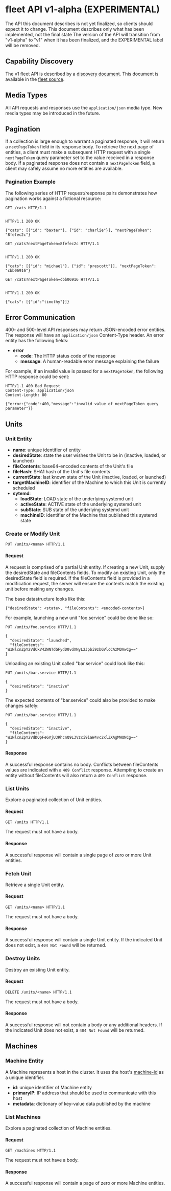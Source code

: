 # fleet API v1-alpha (EXPERIMENTAL)

The API this document describes is not yet finalized, so clients should expect it to change.
This document describes only what has been implemented, not the final state
The version of the API will transition from "v1-alpha" to "v1" when it has been finalized, and the EXPERIMENTAL label will be removed.

## Capability Discovery

The v1 fleet API is described by a [discovery document][disco].
This document is available in the [fleet source][schema].

[disco]: https://developers.google.com/discovery/v1/reference/apis
[schema]: ../schema/v1-alpha.json

## Media Types

All API requests and responses use the `application/json` media type.
New media types may be introduced in the future.

## Pagination

If a collection is large enough to warrant a paginated response, it will return a `nextPageToken` field in its response body.
To retrieve the next page of entities, a client must make a subsequent HTTP request with a single `nextPageToken` query parameter set to the value received in a response body.
If a paginated response does not contain a `nextPageToken` field, a client may safely assume no more entities are available.

### Pagination Example

The following series of HTTP request/response pairs demonstrates how pagination works against a fictional resource:

```
GET /cats HTTP/1.1


HTTP/1.1 200 OK

{"cats": [{"id": "baxter"}, {"id": "charlie"}], "nextPageToken": "8fefec2c"}
```

```
GET /cats?nextPageToken=8fefec2c HTTP/1.1


HTTP/1.1 200 OK

{"cats": [{"id": "michael"}, {"id": "prescott"}], "nextPageToken": "cbb06916"}
```

```
GET /cats?nextPageToken=cbb06916 HTTP/1.1


HTTP/1.1 200 OK

{"cats": [{"id":"timothy"}]}
```

## Error Communication

400- and 500-level API responses may return JSON-encoded error entities.
The response will have an `application/json` Content-Type header.
An error entity has the following fields:

- **error**
  - **code**: The HTTP status code of the response
  - **message**: A human-readable error message explaining the failure

For example, if an invalid value is passed for a `nextPageToken`, the following HTTP response could be sent:

```
HTTP/1.1 400 Bad Request
Content-Type: application/json
Content-Length: 80

{"error:{"code":400,"message":"invalid value of nextPageToken query parameter"}}
```

## Units

### Unit Entity

- **name**: unique identifier of entity
- **desiredState**: state the user wishes the Unit to be in (inactive, loaded, or launched)
- **fileContents**: base64-encoded contents of the Unit's file
- **fileHash**: SHA1 hash of the Unit's file contents
- **currentState**: last known state of the Unit (inactive, loaded, or launched)
- **targetMachineID**: identifier of the Machine to which this Unit is currently scheduled
- **sytemd**:
  - **loadState**: LOAD state of the underlying systemd unit
  - **activeState**: ACTIVE state of the underlying systemd unit
  - **subState**: SUB state of the underlying systemd unit
  - **machineID**: identifier of the Machine that published this systemd state


### Create or Modify Unit

```
PUT /units/<name> HTTP/1.1
```

#### Request

A request is comprised of a partial Unit entity.
If creating a new Unit, supply the desiredState and fileContents fields.
To modify an existing Unit, only the desiredState field is required.
If the fileContents field is provided in a modification request, the server will ensure the contents match the existing unit before making any changes.

The base datastructure looks like this:

```
{"desiredState": <state>, "fileContents": <encoded-contents>}
```

For example, launching a new unit "foo.service" could be done like so: 

```
PUT /units/foo.service HTTP/1.1

{
  "desiredState": "launched",
  "fileContents": "W1NlcnZpY2VdCkV4ZWNTdGFydD0vdXNyL2Jpbi9zbGVlcCAzMDAwCg=="
}
```

Unloading an existing Unit called "bar.service" could look like this:

```
PUT /units/bar.service HTTP/1.1

{
  "desiredState": "inactive"
}
```

The expected contents of "bar.service" could also be provided to make changes safely:

```
PUT /units/bar.service HTTP/1.1

{
  "desiredState": "inactive",
  "fileContents": "W1NlcnZpY2VdDQpFeGVjU3RhcnQ9L3Vzci9iaW4vc2xlZXAgMWQNCg=="
}
```

#### Response

A successful response contains no body.
Conflicts between fileContents values are indicated with a `409 Conflict` response.
Attempting to create an entity without fileContents will also return a `409 Conflict` response.

### List Units

Explore a paginated collection of Unit entities.

#### Request

```
GET /units HTTP/1.1
```

The request must not have a body.

#### Response

A successful response will contain a single page of zero or more Unit entities.

### Fetch Unit

Retrieve a single Unit entity.

#### Request

```
GET /units/<name> HTTP/1.1
```

The request must not have a body.

#### Response

A successful response will contain a single Unit entity.
If the indicated Unit does not exist, a `404 Not Found` will be returned.

### Destroy Units

Destroy an existing Unit entity.

#### Request

```
DELETE /units/<name> HTTP/1.1
```

The request must not have a body.

#### Response

A successful response will not contain a body or any additional headers.
If the indicated Unit does not exist, a `404 Not Found` will be returned.

## Machines

### Machine Entity

A Machine represents a host in the cluster.
It uses the host's [machine-id][systemd-machine-id] as a unique identifier.

[systemd-machine-id]: http://www.freedesktop.org/software/systemd/man/machine-id.html

- **id**: unique identifier of Machine entity
- **primaryIP**: IP address that should be used to communicate with this host
- **metadata**: dictionary of key-value data published by the machine

### List Machines

Explore a paginated collection of Machine entities.

#### Request

```
GET /machines HTTP/1.1
```

The request must not have a body.

#### Response

A successful response will contain a page of zero or more Machine entities.
